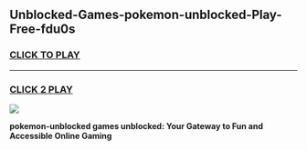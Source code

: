 
## Unblocked-Games-pokemon-unblocked-Play-Free-fdu0s
<h3>
<a href="https://premium76.site?title=pokemon-unblocked&ref=10A">CLICK TO PLAY</a></h3>
<hr>

<h3>
<a href="https://premium76.site?title=pokemon-unblocked&ref=10A">CLICK 2 PLAY</a>
  
</h3>

<a href="https://premium76.site?title=pokemon-unblocked&ref=10A"><img src="https://clearcache.store/games.png"></a>


**pokemon-unblocked games unblocked: Your Gateway to Fun and Accessible Online Gaming**
